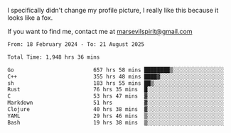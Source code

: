 I specifically didn't change my profile picture, I really like this because it looks like a fox.

If you want to find me, contact me at marsevilspirit@gmail.com

<!--START_SECTION:waka-->

```txt
From: 18 February 2024 - To: 21 August 2025

Total Time: 1,948 hrs 36 mins

Go                         657 hrs 58 mins ████████▒░░░░░░░░░░░░░░░░   33.77 %
C++                        355 hrs 48 mins ████▓░░░░░░░░░░░░░░░░░░░░   18.26 %
sh                         183 hrs 55 mins ██▒░░░░░░░░░░░░░░░░░░░░░░   09.44 %
Rust                       76 hrs 35 mins  █░░░░░░░░░░░░░░░░░░░░░░░░   03.93 %
C                          53 hrs 47 mins  ▓░░░░░░░░░░░░░░░░░░░░░░░░   02.76 %
Markdown                   51 hrs          ▓░░░░░░░░░░░░░░░░░░░░░░░░   02.62 %
Clojure                    40 hrs 38 mins  ▓░░░░░░░░░░░░░░░░░░░░░░░░   02.09 %
YAML                       29 hrs 46 mins  ▒░░░░░░░░░░░░░░░░░░░░░░░░   01.53 %
Bash                       19 hrs 38 mins  ▒░░░░░░░░░░░░░░░░░░░░░░░░   01.01 %
```

<!--END_SECTION:waka-->
